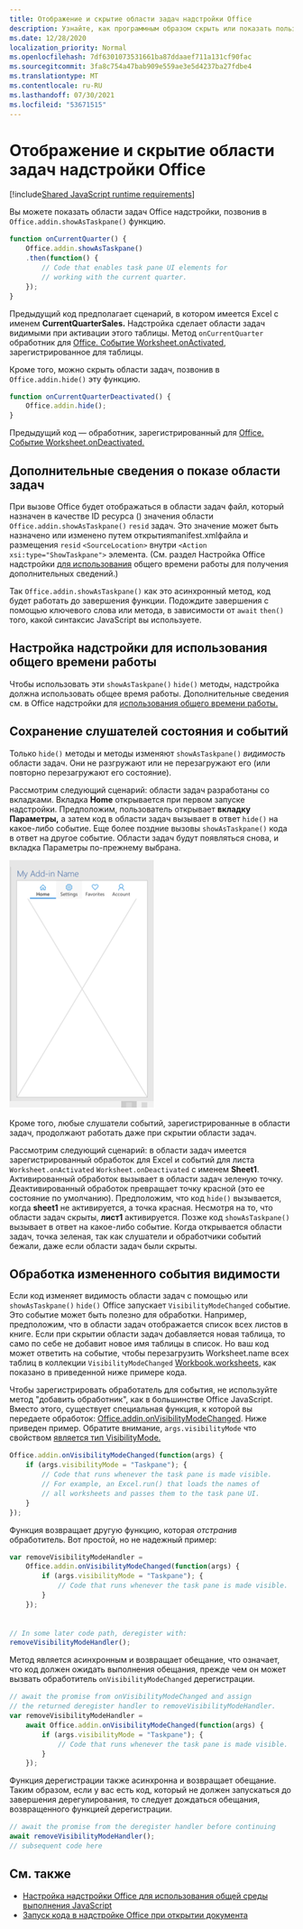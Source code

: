 ```yaml
---
title: Отображение и скрытие области задач надстройки Office
description: Узнайте, как программным образом скрыть или показать пользовательский интерфейс надстройки во время ее непрерывного работы.
ms.date: 12/28/2020
localization_priority: Normal
ms.openlocfilehash: 7df6301073531661ba87ddaaef711a131cf90fac
ms.sourcegitcommit: 3fa8c754a47bab909e559ae3e5d4237ba27fdbe4
ms.translationtype: MT
ms.contentlocale: ru-RU
ms.lasthandoff: 07/30/2021
ms.locfileid: "53671515"
---
```

# <a name="show-or-hide-the-task-pane-of-your-office-add-in"></a>Отображение и скрытие области задач надстройки Office

[!include[Shared JavaScript runtime requirements](../includes/shared-runtime-requirements-note.md)]

Вы можете показать области задач Office надстройки, позвонив в `Office.addin.showAsTaskpane()` функцию.

```javascript
function onCurrentQuarter() {
    Office.addin.showAsTaskpane()
    .then(function() {
        // Code that enables task pane UI elements for
        // working with the current quarter.
    });
}
```

Предыдущий код предполагает сценарий, в котором имеется Excel с именем **CurrentQuarterSales.** Надстройка сделает области задач видимыми при активации этого таблицы. Метод `onCurrentQuarter` обработник для [Office. Событие Worksheet.onActivated,](/javascript/api/excel/excel.worksheet?view=excel-js-preview&preserve-view=true#onActivated) зарегистрированное для таблицы.

Кроме того, можно скрыть области задач, позвонив в `Office.addin.hide()` эту функцию.

```javascript
function onCurrentQuarterDeactivated() {
    Office.addin.hide();
}
```

Предыдущий код — обработник, зарегистрированный для [Office. Событие Worksheet.onDeactivated.](/javascript/api/excel/excel.worksheet?view=excel-js-preview&preserve-view=true#onDeactivated)

## <a name="additional-details-on-showing-the-task-pane"></a>Дополнительные сведения о показе области задач

При вызове Office будет отображаться в области задач файл, который назначен в качестве ID ресурса () значения области `Office.addin.showAsTaskpane()` `resid` задач. Это значение может быть назначено или изменено путем открытияmanifest.xmlфайла и размещения `resid`  `<SourceLocation>` внутри `<Action xsi:type="ShowTaskpane">` элемента.
(См. раздел Настройка Office надстройки [для использования](configure-your-add-in-to-use-a-shared-runtime.md) общего времени работы для получения дополнительных сведений.)

Так `Office.addin.showAsTaskpane()` как это асинхронный метод, код будет работать до завершения функции. Подождите завершения с помощью ключевого слова или метода, в зависимости от `await` `then()` того, какой синтаксис JavaScript вы используете.

## <a name="configure-your-add-in-to-use-the-shared-runtime"></a>Настройка надстройки для использования общего времени работы

Чтобы использовать эти `showAsTaskpane()` `hide()` методы, надстройка должна использовать общее время работы. Дополнительные сведения см. в Office надстройки для [использования общего времени работы.](configure-your-add-in-to-use-a-shared-runtime.md)

## <a name="preservation-of-state-and-event-listeners"></a>Сохранение слушателей состояния и событий

Только `hide()` методы и методы изменяют `showAsTaskpane()` *видимость* области задач. Они не разгружают или не перезагружают его (или повторно перезагружают его состояние).

Рассмотрим следующий сценарий: области задач разработаны со вкладками. Вкладка **Home** открывается при первом запуске надстройки. Предположим, пользователь открывает **вкладку Параметры,** а затем код в области задач вызывает в ответ `hide()` на какое-либо событие. Еще более поздние вызовы `showAsTaskpane()` кода в ответ на другое событие. Области задач будут появляться снова,  и вкладка Параметры по-прежнему выбрана.

![Снимок экрана области задач с четырьмя вкладками с метками Home, Параметры, Избранное и Учетные записи.](../images/TaskpaneWithTabs.png)

Кроме того, любые слушатели событий, зарегистрированные в области задач, продолжают работать даже при скрытии области задач.

Рассмотрим следующий сценарий: в области задач имеется зарегистрированный обработок для Excel и событий для листа `Worksheet.onActivated` `Worksheet.onDeactivated` с именем **Sheet1**. Активированный обработок вызывает в области задач зеленую точку. Деактивированный обработок превращает точку красной (это ее состояние по умолчанию). Предположим, что код `hide()` вызывается, когда **sheet1** не активируется, а точка красная. Несмотря на то, что области задач скрыты, **лист1** активируется. Позже код `showAsTaskpane()` вызывает в ответ на какое-либо событие. Когда открывается области задач, точка зеленая, так как слушатели и обработчики событий бежали, даже если области задач были скрыты.

## <a name="handle-the-visibility-changed-event"></a>Обработка измененного события видимости

Если код изменяет видимость области задач с помощью или `showAsTaskpane()` `hide()` Office запускает `VisibilityModeChanged` событие. Это событие может быть полезно для обработки. Например, предположим, что в области задач отображается список всех листов в книге. Если при скрытии области задач добавляется новая таблица, то само по себе не добавит новое имя таблицы в список. Но ваш код может ответить на событие, чтобы перезагрузить Worksheet.name всех таблиц в коллекции `VisibilityModeChanged` [Workbook.worksheets,](/javascript/api/excel/excel.workbook#worksheets) как показано в приведенной ниже примере кода. [](/javascript/api/excel/excel.worksheet#name)

Чтобы зарегистрировать обработатель для события, не используйте метод "добавить обработник", как в большинстве Office JavaScript. Вместо этого, существует специальная функция, к которой вы передаете обработок: [Office.addin.onVisibilityModeChanged](/javascript/api/office/office.addin#onVisibilityModeChanged_listener_). Ниже приведен пример. Обратите внимание, `args.visibilityMode` что свойством [является тип VisibilityMode.](/javascript/api/office/office.visibilitymode)

```javascript
Office.addin.onVisibilityModeChanged(function(args) {
    if (args.visibilityMode = "Taskpane"); {
        // Code that runs whenever the task pane is made visible.
        // For example, an Excel.run() that loads the names of
        // all worksheets and passes them to the task pane UI.
    }
});
```

Функция возвращает другую функцию, которая *отстранив* обработитель. Вот простой, но не надежный пример:

```javascript
var removeVisibilityModeHandler =
    Office.addin.onVisibilityModeChanged(function(args) {
        if (args.visibilityMode = "Taskpane"); {
            // Code that runs whenever the task pane is made visible.
        }
    });


// In some later code path, deregister with:
removeVisibilityModeHandler();
```

Метод является асинхронным и возвращает обещание, что означает, что код должен ожидать выполнения обещания, прежде чем он может вызвать обработитель `onVisibilityModeChanged` дерегистрации. 

```javascript
// await the promise from onVisibilityModeChanged and assign
// the returned deregister handler to removeVisibilityModeHandler.
var removeVisibilityModeHandler =
    await Office.addin.onVisibilityModeChanged(function(args) {
        if (args.visibilityMode = "Taskpane"); {
            // Code that runs whenever the task pane is made visible.
        }
    });
```

Функция дерегистрации также асинхронна и возвращает обещание. Таким образом, если у вас есть код, который не должен запускаться до завершения дерегулирования, то следует дождаться обещания, возвращенного функцией дерегистрации.

```javascript
// await the promise from the deregister handler before continuing
await removeVisibilityModeHandler();
// subsequent code here
```

## <a name="see-also"></a>См. также

- [Настройка надстройки Office для использования общей среды выполнения JavaScript](configure-your-add-in-to-use-a-shared-runtime.md)
- [Запуск кода в надстройке Office при открытии документа](run-code-on-document-open.md)
